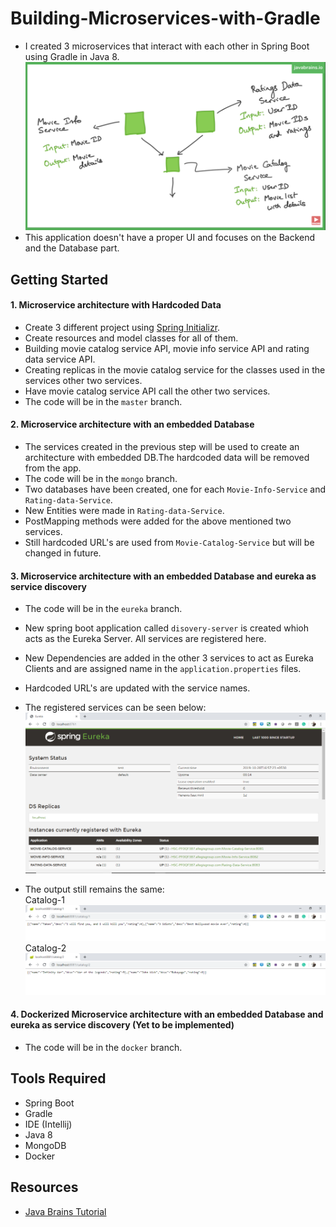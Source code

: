 # Building-Microservices-with-Gradle

* I created 3 microservices that interact with each other in Spring Boot using Gradle in Java 8.
![Architecture](images/Microservice_architecture.png)
* This application doesn't have a proper UI and focuses on the Backend and the Database part.

## Getting Started

#### 1. Microservice architecture with Hardcoded Data

* Create 3 different project using [Spring Initializr](https://start.spring.io/).
* Create resources and model classes for all of them.
* Building movie catalog service API, movie info service API and rating data service API.
* Creating replicas in the movie catalog service for the classes used in the services other two services.
* Have movie catalog service API call the other two services.
* The code will be in the `master` branch.

#### 2. Microservice architecture with an embedded Database

* The services created in the previous step will be used to create an architecture with embedded DB.The hardcoded data will be removed from the app.
* The code will be in the `mongo` branch.
* Two databases have been created, one for each `Movie-Info-Service` and `Rating-data-Service`.
* New Entities were made in `Rating-data-Service`.
* PostMapping methods were added for the above mentioned two services.
* Still hardcoded URL's are used from `Movie-Catalog-Service` but will be changed in future.

#### 3. Microservice architecture with an embedded Database and eureka as service discovery

* The code will be in the `eureka` branch.
* New spring boot application called `disovery-server` is created whioh acts as the Eureka Server. All services are registered here.
* New Dependencies are added in the other 3 services to act as Eureka Clients and are assigned name in the `application.properties` files.
* Hardcoded URL's are updated with the service names.
* The registered services can be seen below:  
    ![Eureka Server GUI](images/Eureka.png)

* The output still remains the same:  
	Catalog-1  
    ![Catalog_output_1](images/Catalog-1.png)  
	Catalog-2  
    ![Catalog_output_2](images/Catalog-2.png)

#### 4. Dockerized Microservice architecture with an embedded Database and eureka as service discovery (Yet to be implemented)

* The code will be in the `docker` branch.

## Tools Required

* Spring Boot
* Gradle
* IDE (Intellij)
* Java 8
* MongoDB
* Docker

## Resources

* [Java Brains Tutorial](https://www.youtube.com/playlist?list=PLqq-6Pq4lTTZSKAFG6aCDVDP86Qx4lNas)
